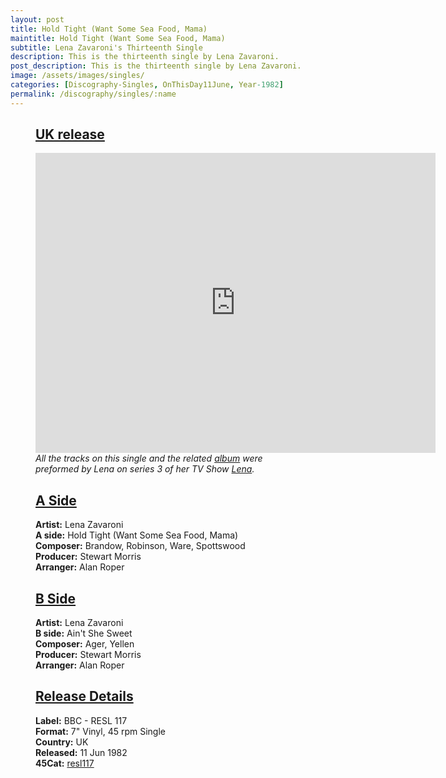 ```yaml
---
layout: post
title: Hold Tight (Want Some Sea Food, Mama)
maintitle: Hold Tight (Want Some Sea Food, Mama)
subtitle: Lena Zavaroni's Thirteenth Single
description: This is the thirteenth single by Lena Zavaroni.
post_description: This is the thirteenth single by Lena Zavaroni.
image: /assets/images/singles/
categories: [Discography-Singles, OnThisDay11June, Year-1982]
permalink: /discography/singles/:name
---
```


<figure class="fig3">
<div class="CardLayout Card-Padding">
<div class="CardItem">
<h2 id="infobox1" class="infobox"><a href="#infobox1">UK release</a></h2>
<div class="CardItem split">
<div class="responsive-video"><iframe width="640px" height="480px" src="https://www.youtube.com/embed/?playlist=g0dTaMVaIOY,CUL1pzfA1TE&rel=0&showinfo=1" frameborder="0" allowfullscreen=""></iframe></div>
<cite>All the tracks on this single and the related <a href="/discography/studio-albums/1982-hold-tight-its-lena">album</a> were preformed by Lena on series 3 of her TV Show <a href="/category/lena-series-3">Lena</a>.</cite>
</div></div></div>
</figure>

<figure class="fig1">
<div class="CardLayout Card-Padding CardLayout-Height1">
<div class="CardItem">
<h2 id="infobox2" class="infobox"><a href="#infobox2">A Side</a></h2>
<div class="CardItem split">
    <div class="CardItem"><strong>Artist:</strong> Lena Zavaroni</div>
    <div class="CardItem"><strong>A side:</strong> Hold Tight (Want Some Sea Food, Mama)</div>
    <div class="CardItem"><strong>Composer:</strong> Brandow, Robinson, Ware, Spottswood</div>
    <div class="CardItem"><strong>Producer:</strong> Stewart Morris</div>
    <div class="CardItem"><strong>Arranger:</strong> Alan Roper</div>
</div></div></div>
</figure>

<figure class="fig2">
<div class="CardLayout Card-Padding CardLayout-Height1">
<div class="CardItem">
<h2 id="infobox3" class="infobox"><a href="#infobox3">B Side</a></h2>
<div class="CardItem split">
    <div class="CardItem"><strong>Artist:</strong> Lena Zavaroni</div>
    <div class="CardItem"><strong>B side:</strong> Ain't She Sweet</div>
    <div class="CardItem"><strong>Composer:</strong> Ager, Yellen</div>
    <div class="CardItem"><strong>Producer:</strong> Stewart Morris</div>
    <div class="CardItem"><strong>Arranger:</strong> Alan Roper</div>
</div></div></div>
</figure>

<figure class="fig3">
<div class="CardLayout Card-Padding">
<div class="CardItem">
<h2 id="infobox4" class="infobox"><a href="#infobox4">Release Details</a></h2>
<div class="CardItem split">
    <div class="CardItem"><strong>Label:</strong> BBC - RESL 117</div>
    <div class="CardItem"><strong>Format:</strong> 7" Vinyl, 45 rpm Single</div>
    <div class="CardItem"><strong>Country:</strong> UK</div>
    <div class="CardItem"><strong>Released:</strong> 11 Jun 1982</div>
    <div class="CardItem"><strong>45Cat:</strong> <a class="external-link" href="https://www.45cat.com/record/resl117">resl117</a></div>
</div></div></div>
</figure>

<style>
.Card-Padding {padding-top: 0px;}
.CardLayout-Height1 {height: 364px;}
@media screen and (orientation:portrait) {.CardLayout-Height1 {height: unset;}}
</style>


